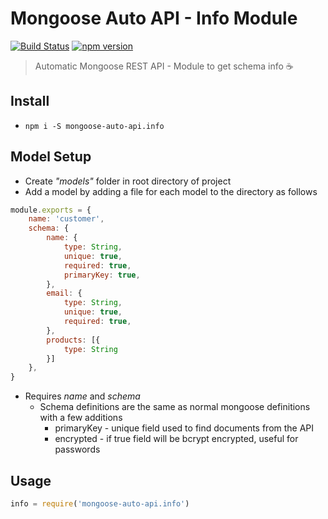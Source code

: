 # Mongoose Auto API - Info Module
[![Build Status](https://travis-ci.org/edmundpf/mongoose-auto-api-info.svg?branch=master)](https://travis-ci.org/edmundpf/mongoose-auto-api-info)
[![npm version](https://badge.fury.io/js/mongoose-auto-api.info.svg)](https://badge.fury.io/js/mongoose-auto-api.info)
> Automatic Mongoose REST API - Module to get schema info ☕

## Install
* `npm i -S mongoose-auto-api.info`

## Model Setup
* Create *"models"* folder in root directory of project
* Add a model by adding a file for each model to the directory as follows
``` javascript
module.exports = {
	name: 'customer',
	schema: {
		name: {
			type: String,
			unique: true,
			required: true,
			primaryKey: true,
		},
		email: {
			type: String,
			unique: true,
			required: true,
		},
		products: [{
			type: String
		}]
	},
}
```
* Requires *name* and *schema*
	* Schema definitions are the same as normal mongoose definitions with a few additions
		* primaryKey - unique field used to find documents from the API
		* encrypted - if true field will be bcrypt encrypted, useful for passwords

## Usage
``` javascript
info = require('mongoose-auto-api.info')
```
